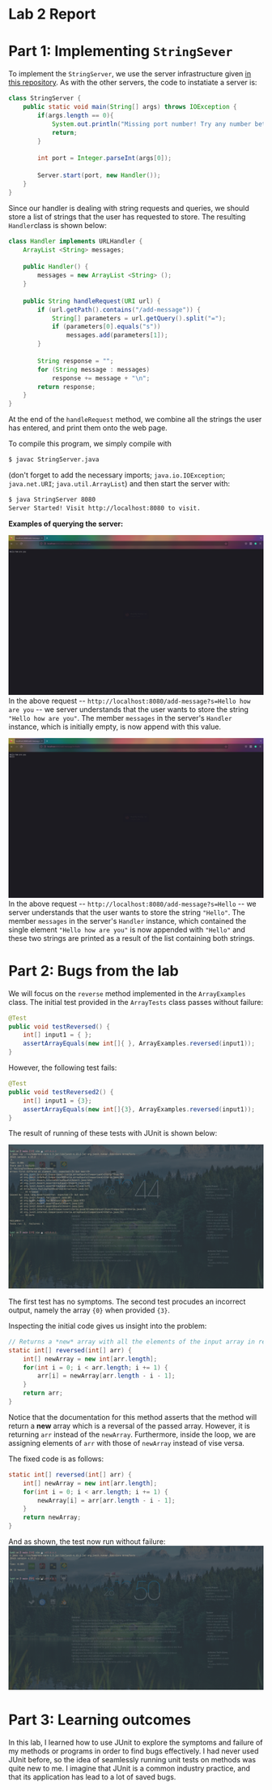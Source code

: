 # Lab 2 Report

# Part 1: Implementing `StringSever`

To implement the `StringServer`, we use the server infrastructure given [in this
repository](https://github.com/ucsd-cse15l-f22/wavelet). As with the other
servers, the code to instatiate a server is:

```java
class StringServer {
	public static void main(String[] args) throws IOException {
		if(args.length == 0){
			System.out.println("Missing port number! Try any number between 1024 to 49151");
			return;
		}

		int port = Integer.parseInt(args[0]);

		Server.start(port, new Handler());
	}
}
```

Since our handler is dealing with string requests and queries, we should store a
list of strings that the user has requested to store. The resulting
`Handler`class is shown below:

```java
class Handler implements URLHandler {
	ArrayList <String> messages;

	public Handler() {
		messages = new ArrayList <String> ();
	}

	public String handleRequest(URI url) {
		if (url.getPath().contains("/add-message")) {
			String[] parameters = url.getQuery().split("=");
			if (parameters[0].equals("s"))
				messages.add(parameters[1]);
		}

		String response = "";
		for (String message : messages)
			response += message + "\n";
		return response;
	}
}
```

At the end of the `handleRequest` method, we combine all the strings the user
has entered, and print them onto the web page.

To compile this program, we simply compile with

```bash
$ javac StringServer.java
```
(don't forget to add the necessary imports; `java.io.IOException`;
`java.net.URI`; `java.util.ArrayList`) and then start the server with:

```bash
$ java StringServer 8080
Server Started! Visit http://localhost:8080 to visit.
```

**Examples of querying the server:**

![](../media/lab2/stringserver1.png)
In the above request -- `http://localhost:8080/add-message?s=Hello how are you` --
we server understands that the user wants to store the string `"Hello how are
you"`. The member `messages` in the server's `Handler` instance, which is
initially empty, is now append with this value.

![](../media/lab2/stringserver2.png)
In the above request -- `http://localhost:8080/add-message?s=Hello` --
we server understands that the user wants to store the string `"Hello"`.
The member `messages` in the server's `Handler` instance, which contained the
single element `"Hello how are you"` is now appended with `"Hello"` and these
two strings are printed as a result of the list containing both strings.

# Part 2: Bugs from the lab

We will focus on the `reverse` method implemented in the `ArrayExamples` class.
The initial test provided in the `ArrayTests` class passes without failure:

```java
@Test
public void testReversed() {
	int[] input1 = { };
	assertArrayEquals(new int[]{ }, ArrayExamples.reversed(input1));
}
```

However, the following test fails:

```java
@Test
public void testReversed2() {
	int[] input1 = {3};
	assertArrayEquals(new int[]{3}, ArrayExamples.reversed(input1));
}
```

The result of running of these tests with JUnit is shown below:

![](../media/lab2/junit_failed.png)

The first test has no symptoms. The second test procudes an incorrect output,
namely the array `{0}` when provided `{3}`.

Inspecting the initial code gives us insight into the problem:

```java
// Returns a *new* array with all the elements of the input array in reversed order
static int[] reversed(int[] arr) {
	int[] newArray = new int[arr.length];
	for(int i = 0; i < arr.length; i += 1) {
		arr[i] = newArray[arr.length - i - 1];
	}
	return arr;
}
```

Notice that the documentation for this method asserts that the method will
return a **new** array which is a reversal of the passed array. However, it is
returning `arr` instead of the `newArray`. Furthermore, inside the loop, we are
assigning elements of `arr` with those of `newArray` instead of vise versa.

The fixed code is as follows:
	
```java
static int[] reversed(int[] arr) {
	int[] newArray = new int[arr.length];
	for(int i = 0; i < arr.length; i += 1) {
		newArray[i] = arr[arr.length - i - 1];
	}
	return newArray;
}
```

And as shown, the test now run without failure:
![](../media/lab2/junit_passed.png)

# Part 3: Learning outcomes

In this lab, I learned how to use JUnit to explore the symptoms and failure of
my methods or programs in order to find bugs effectively. I had never used JUnit
before, so the idea of seamlessly running unit tests on methods was quite new to
me. I imagine that JUnit is a common industry practice, and that its application
has lead to a lot of saved bugs.
